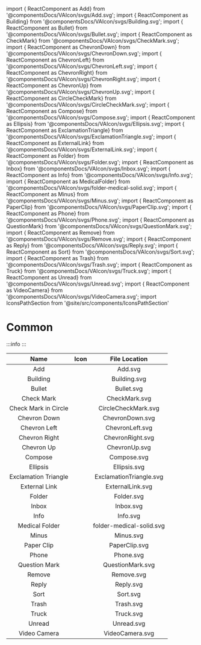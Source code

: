 import { ReactComponent as Add} from '@componentsDocs/VAIcon/svgs/Add.svg';
import { ReactComponent as Building} from '@componentsDocs/VAIcon/svgs/Building.svg';
import { ReactComponent as Bullet} from '@componentsDocs/VAIcon/svgs/Bullet.svg';
import { ReactComponent as CheckMark} from '@componentsDocs/VAIcon/svgs/CheckMark.svg';
import { ReactComponent as ChevronDown} from '@componentsDocs/VAIcon/svgs/ChevronDown.svg';
import { ReactComponent as ChevronLeft} from '@componentsDocs/VAIcon/svgs/ChevronLeft.svg';
import { ReactComponent as ChevronRight} from '@componentsDocs/VAIcon/svgs/ChevronRight.svg';
import { ReactComponent as ChevronUp} from '@componentsDocs/VAIcon/svgs/ChevronUp.svg';
import { ReactComponent as CircleCheckMark} from '@componentsDocs/VAIcon/svgs/CircleCheckMark.svg';
import { ReactComponent as Compose} from '@componentsDocs/VAIcon/svgs/Compose.svg';
import { ReactComponent as Ellipsis} from '@componentsDocs/VAIcon/svgs/Ellipsis.svg';
import { ReactComponent as ExclamationTriangle} from '@componentsDocs/VAIcon/svgs/ExclamationTriangle.svg';
import { ReactComponent as ExternalLink} from '@componentsDocs/VAIcon/svgs/ExternalLink.svg';
import { ReactComponent as Folder} from '@componentsDocs/VAIcon/svgs/Folder.svg';
import { ReactComponent as Inbox} from '@componentsDocs/VAIcon/svgs/Inbox.svg';
import { ReactComponent as Info} from '@componentsDocs/VAIcon/svgs/Info.svg';
import { ReactComponent as MedicalFolder} from '@componentsDocs/VAIcon/svgs/folder-medical-solid.svg';
import { ReactComponent as Minus} from '@componentsDocs/VAIcon/svgs/Minus.svg';
import { ReactComponent as PaperClip} from '@componentsDocs/VAIcon/svgs/PaperClip.svg';
import { ReactComponent as Phone} from '@componentsDocs/VAIcon/svgs/Phone.svg';
import { ReactComponent as QuestionMark} from '@componentsDocs/VAIcon/svgs/QuestionMark.svg';
import { ReactComponent as Remove} from '@componentsDocs/VAIcon/svgs/Remove.svg';
import { ReactComponent as Reply} from '@componentsDocs/VAIcon/svgs/Reply.svg';
import { ReactComponent as Sort} from '@componentsDocs/VAIcon/svgs/Sort.svg';
import { ReactComponent as Trash} from '@componentsDocs/VAIcon/svgs/Trash.svg';
import { ReactComponent as Truck} from '@componentsDocs/VAIcon/svgs/Truck.svg';
import { ReactComponent as Unread} from '@componentsDocs/VAIcon/svgs/Unread.svg';
import { ReactComponent as VideoCamera} from '@componentsDocs/VAIcon/svgs/VideoCamera.svg';
import IconsPathSection from '@site/src/components/IconsPathSection'

# Common

:::info
<IconsPathSection />
:::

Name | Icon | File Location 
:---: | :---: | :---: 
Add | <Add  className="icons"/> | Add.svg
Building | <Building  className="icons"/> | Building.svg
Bullet | <Bullet  className="icons"/> | Bullet.svg
Check Mark | <CheckMark  className="icons"/> | CheckMark.svg
Check Mark in Circle | <CircleCheckMark  className="icons"/> | CircleCheckMark.svg
Chevron Down | <ChevronDown  className="icons"/> | ChevronDown.svg
Chevron Left | <ChevronLeft  className="icons"/> | ChevronLeft.svg
Chevron Right | <ChevronRight  className="icons iconsStroke"/> | ChevronRight.svg
Chevron Up | <ChevronUp  className="icons"/> | ChevronUp.svg
Compose | <Compose  className="icons"/> | Compose.svg
Ellipsis | <Ellipsis  className="icons"/> | Ellipsis.svg
Exclamation Triangle | <ExclamationTriangle  className="icons"/> | ExclamationTriangle.svg
External Link | <ExternalLink  className="icons"/> | ExternalLink.svg
Folder | <Folder  className="icons"/> | Folder.svg
Inbox | <Inbox  className="icons"/> | Inbox.svg
Info | <Info  className="icons"/> | Info.svg
Medical Folder | <MedicalFolder  className="icons"/> | folder-medical-solid.svg
Minus | <Minus  className="icons"/> | Minus.svg
Paper Clip | <PaperClip  className="icons"/> | PaperClip.svg
Phone | <Phone  className="icons"/> | Phone.svg
Question Mark | <QuestionMark  className="icons"/> | QuestionMark.svg
Remove | <Remove  className="icons"/> | Remove.svg
Reply | <Reply  className="icons"/> | Reply.svg
Sort | <Sort className="icons" /> | Sort.svg
Trash | <Trash  className="icons"/> | Trash.svg
Truck | <Truck  className="icons"/> | Truck.svg
Unread | <Unread  className="icons"/> | Unread.svg
Video Camera | <VideoCamera  className="icons"/> | VideoCamera.svg
